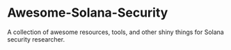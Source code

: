 # Awesome-Solana-Security
A collection of awesome resources, tools, and other shiny things for Solana security researcher.
